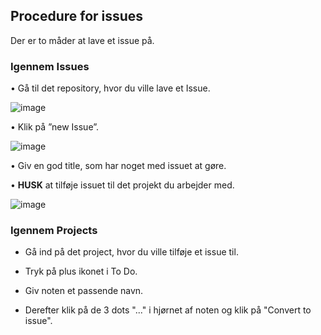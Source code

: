   ## Procedure for issues
  
  Der er to måder at lave et issue på.
  
  ### Igennem Issues
  
  •	Gå til det repository, hvor du ville lave et Issue.
  
  
  ![image](https://user-images.githubusercontent.com/71014091/118882597-a550d080-b8f4-11eb-866c-648223a1d8a6.png)
  

•	Klik på ”new Issue”.


![image](https://user-images.githubusercontent.com/71014091/118882638-b00b6580-b8f4-11eb-91c8-df6234797b00.png)


  •	Giv en god title, som har noget med issuet at gøre.
  
  •	**HUSK** at tilføje issuet til det projekt du arbejder med.
  
  
  ![image](https://user-images.githubusercontent.com/71014091/118882705-bf8aae80-b8f4-11eb-90b9-a8da6380f324.png)

  
  
  ### Igennem Projects
  
  
  * Gå ind på det project, hvor du ville tilføje et issue til.
  
  * Tryk på plus ikonet i To Do.
  
  * Giv noten et passende navn.
  
  * Derefter klik på de 3 dots "..." i hjørnet af noten og klik på "Convert to issue".
  
